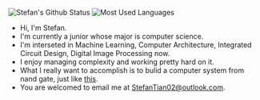 ![Stefan's Github Status](https://github-readme-stats.vercel.app/api?username=stefan0219&count_private=true&include_all_commits=true&theme=radical&show_icons=true)
![Most Used Languages](https://github-readme-stats.vercel.app/api/top-langs/?username=stefan0219&theme=tokyonight&layout=compact)

- Hi, I'm Stefan.
- I'm currently a junior whose major is computer science.
- I'm interseted in Machine Learning, Computer Architecture, Integrated Circuit Design, Digital Image Processing now.
- I enjoy managing complexity and working pretty hard on it.
- What I really want to accomplish is to bulid a computer system from nand gate, just like [this](https://www.nand2tetris.org/).
- You are welcomed to email me at StefanTian02@outlook.com.
